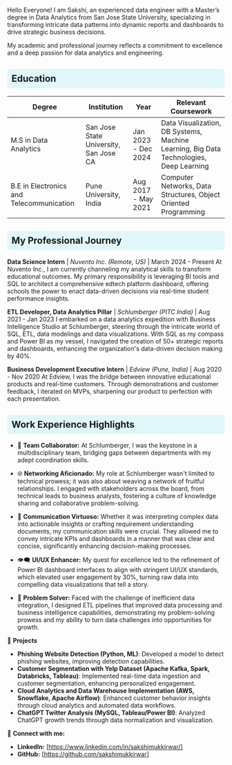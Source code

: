 Hello Everyone! I am Sakshi, an experienced data engineer with a Master’s degree in Data Analytics from San Jose State University, specializing in transforming intricate data patterns into dynamic reports and dashboards to drive strategic business decisions.

My academic and professional journey reflects a commitment to excellence and a deep passion for data analytics and engineering. 

<h2 style="background-color:#e0f7fa; padding:10px; border-radius:8px;"> Education</h2>

| Degree | Institution | Year | Relevant Coursework |
| ------ | ----------- | ---- | ------------------- |
| M.S in Data Analytics | San Jose State University, San Jose CA | Jan 2023 - Dec 2024 | Data Visualization, DB Systems, Machine Learning, Big Data Technologies, Deep Learning |
| B.E in Electronics and Telecommunication | Pune University, India | Aug 2017 - May 2021 | Computer Networks, Data Structures, Object Oriented Programming |


<h2 style="background-color:#e0f7fa; padding:10px; border-radius:8px;"> My Professional Journey</h2>

**Data Science Intern** | *Nuvento Inc. (Remote, US)* | March 2024 - Present
At Nuvento Inc., I am currently channeling my analytical skills to transform educational outcomes. My primary responsibility is leveraging BI tools and SQL to architect a comprehensive edtech platform dashboard, offering schools the power to enact data-driven decisions via real-time student performance insights.

**ETL Developer, Data Analytics Pillar** | *Schlumberger (PITC India)* | Aug 2021 - Jan 2023
I embarked on a data analytics expedition with Business Intelligence Studio at Schlumberger, steering through the intricate world of SQL, ETL, data modelings and data visualizations. With SQL as my compass and Power BI as my vessel, I navigated the creation of 50+ strategic  reports and dashboards, enhancing the organization's data-driven decision making by 40%.

**Business Development Executive Intern** | *Edview (Pune, India)* | Aug 2020 - Nov 2020
At Edview, I was the bridge between innovative educational products and real-time customers. Through demonstrations and customer feedback, I iterated on MVPs, sharpening our product to perfection with each presentation.


<h2 style="background-color:#e0f7fa; padding:10px; border-radius:8px;"> Work Experience Highlights </h2>

- 🤝 **Team Collaborator:** At Schlumberger, I was the keystone in a multidisciplinary team, bridging gaps between departments with my adept coordination skills.

- 🌐 **Networking Aficionado:** My role at Schlumberger wasn't limited to technical prowess; it was also about weaving a network of fruitful relationships. I engaged with stakeholders across the board, from technical leads to business analysts, fostering a culture of knowledge sharing and collaborative problem-solving.

- 💬 **Communication Virtuoso:** Whether it was interpreting complex data into actionable insights or crafting requirement understanding documents, my communication skills were crucial. They allowed me to convey intricate KPIs and dashboards in a manner that was clear and concise, significantly enhancing decision-making processes.

- 👁️‍🗨️ **UI/UX Enhancer:** My quest for excellence led to the refinement of Power BI dashboard interfaces to align with stringent UI/UX standards, which elevated user engagement by 30%, turning raw data into compelling data visualizations that tell a story.

- 🧩 **Problem Solver:** Faced with the challenge of inefficient data integration, I designed ETL pipelines that improved data processing and business intelligence capabilities, demonstrating my problem-solving prowess and my ability to turn data challenges into opportunities for growth.



🚀 **Projects**
- **Phishing Website Detection (Python, ML)**: Developed a model to detect phishing websites, improving detection capabilities.
- **Customer Segmentation with Yelp Dataset (Apache Kafka, Spark, Databricks, Tableau)**: Implemented real-time data ingestion and customer segmentation, enhancing personalized engagement.
- **Cloud Analytics and Data Warehouse Implementation (AWS, Snowflake, Apache Airflow)**: Enhanced customer behavior insights through cloud analytics and automated data workflows.
- **ChatGPT Twitter Analysis (MySQL, Tableau/Power BI)**: Analyzed ChatGPT growth trends through data normalization and visualization.

🔗 **Connect with me:**
- **LinkedIn:** [https://www.linkedin.com/in/sakshimukkirwar/]
- **GitHub:** [https://github.com/sakshimukkirwar]
